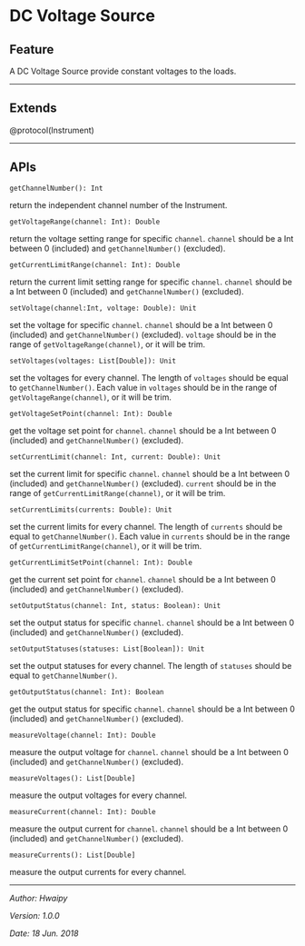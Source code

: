 # DC Voltage Source

## Feature

A DC Voltage Source provide constant voltages to the loads. 

-------

## Extends

@protocol(Instrument)

-------

## APIs

 ```getChannelNumber(): Int```
 
 return the independent channel number of the Instrument.
 
 ```getVoltageRange(channel: Int): Double```
 
 return the voltage setting range for specific ```channel```. ```channel``` should be a Int between 0 (included) and ```getChannelNumber()``` (excluded).
 
 ```getCurrentLimitRange(channel: Int): Double```
 
return the current limit setting range for specific ```channel```. ```channel``` should be a Int between 0 (included) and ```getChannelNumber()``` (excluded).
 
 ```setVoltage(channel:Int, voltage: Double): Unit``` 
 
 set the voltage for specific ```channel```. ```channel``` should be a Int between 0 (included) and ```getChannelNumber()``` (excluded). ```voltage``` should be in the range of ```getVoltageRange(channel)```, or it will be trim.
 
 ```setVoltages(voltages: List[Double]): Unit```
 
 set the voltages for every channel. The length of ```voltages``` should be equal to ```getChannelNumber()```. Each value in ```voltages``` should be in the range of ```getVoltageRange(channel)```, or it will be trim.

 ```getVoltageSetPoint(channel: Int): Double```

get the voltage set point for ```channel```. ```channel``` should be a Int between 0 (included) and ```getChannelNumber()``` (excluded). 

 ```setCurrentLimit(channel: Int, current: Double): Unit```
 
  set the current limit for specific ```channel```. ```channel``` should be a Int between 0 (included) and ```getChannelNumber()``` (excluded). ```current``` should be in the range of ```getCurrentLimitRange(channel)```, or it will be trim.

 ```setCurrentLimits(currents: Double): Unit```
 
  set the current limits for every channel. The length of ```currents``` should be equal to ```getChannelNumber()```. Each value in ```currents``` should be in the range of ```getCurrentLimitRange(channel)```, or it will be trim.

 ```getCurrentLimitSetPoint(channel: Int): Double```
 
 get the current set point for ```channel```. ```channel``` should be a Int between 0 (included) and ```getChannelNumber()``` (excluded). 

 ```setOutputStatus(channel: Int, status: Boolean): Unit```
 
 set the output status for specific ```channel```. ```channel``` should be a Int between 0 (included) and ```getChannelNumber()``` (excluded).
 
 ```setOutputStatuses(statuses: List[Boolean]): Unit```
 
 set the output statuses for every channel. The length of ```statuses``` should be equal to ```getChannelNumber()```.
 
 ```getOutputStatus(channel: Int): Boolean```

 get the output status for specific ```channel```. ```channel``` should be a Int between 0 (included) and ```getChannelNumber()``` (excluded).

 ```measureVoltage(channel: Int): Double```
 
 measure the output voltage for ```channel```. ```channel``` should be a Int between 0 (included) and ```getChannelNumber()``` (excluded).
 
 ```measureVoltages(): List[Double]```
 
 measure the output voltages for every channel.

 ```measureCurrent(channel: Int): Double```
 
 measure the output current for ```channel```. ```channel``` should be a Int between 0 (included) and ```getChannelNumber()``` (excluded).
 
 ```measureCurrents(): List[Double]```
 
 measure the output currents for every channel.

--------

_Author: Hwaipy_

_Version: 1.0.0_

_Date: 18 Jun. 2018_


